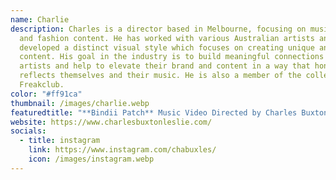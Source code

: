 ```yaml
---
name: Charlie
description: Charles is a director based in Melbourne, focusing on music videos
  and fashion content. He has worked with various Australian artists and has
  developed a distinct visual style which focuses on creating unique and dynamic
  content. His goal in the industry is to build meaningful connections with
  artists and help to elevate their brand and content in a way that honestly
  reflects themselves and their music. He is also a member of the collective,
  Freakclub.
color: "#ff91ca"
thumbnail: /images/charlie.webp
featuredtitle: "**Bindii Patch** Music Video Directed by Charles Buxton-Leslie"
website: https://www.charlesbuxtonleslie.com/
socials:
  - title: instagram
    link: https://www.instagram.com/chabuxles/
    icon: /images/instagram.webp
---
```

